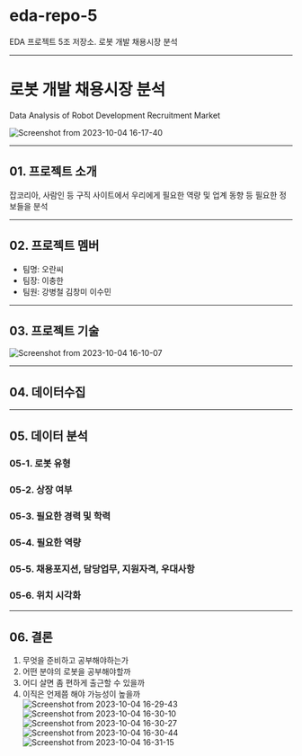 # eda-repo-5
EDA 프로젝트 5조 저장소. 로봇 개발 채용시장 분석

---
# 로봇 개발 채용시장 분석
Data Analysis of Robot Development Recruitment Market

![Screenshot from 2023-10-04 16-17-40](https://github.com/addinedu-amr-4th/eda-repo-5/assets/146153568/0d90d8cb-8252-46b8-af89-3a048c4e7e98)


---
## 01. 프로젝트 소개
잡코리아, 사람인 등 구직 사이트에서 우리에게 필요한 역량 및 업계 동향 등 필요한 정보들을 분석

---
## 02. 프로젝트 멤버
- 팀명: 오란씨
- 팀장: 이충한
- 팀원: 강병철 김창미 이수민

---
## 03. 프로젝트 기술
![Screenshot from 2023-10-04 16-10-07](https://github.com/addinedu-amr-4th/eda-repo-5/assets/141194237/3671598a-1cd0-447f-8583-e0e31232449c)

---
## 04. 데이터수집

---
## 05. 데이터 분석
### 05-1. 로봇 유형
### 05-2. 상장 여부
### 05-3. 필요한 경력 및 학력
### 05-4. 필요한 역량
### 05-5. 채용포지션, 담당업무, 지원자격, 우대사항
### 05-6. 위치 시각화

---
## 06. 결론
1. 무엇을 준비하고 공부해야하는가
2. 어떤 분야의 로봇을 공부해야할까
3. 어디 살면 좀 편하게 출근할 수 있을까
4. 이직은 언제쯤 해야 가능성이 높을까
![Screenshot from 2023-10-04 16-29-43](https://github.com/addinedu-amr-4th/eda-repo-5/assets/141194237/5b12ab89-2bef-4ed1-a44e-219c3c2fb12e)
![Screenshot from 2023-10-04 16-30-10](https://github.com/addinedu-amr-4th/eda-repo-5/assets/141194237/39444e8a-3603-4bf6-8298-335224d11186)
![Screenshot from 2023-10-04 16-30-27](https://github.com/addinedu-amr-4th/eda-repo-5/assets/141194237/71c42c73-564b-42bd-9e39-03b5e3dc9a18)
![Screenshot from 2023-10-04 16-30-44](https://github.com/addinedu-amr-4th/eda-repo-5/assets/141194237/bbed3681-7a52-4991-92cd-1329b567da94)
![Screenshot from 2023-10-04 16-31-15](https://github.com/addinedu-amr-4th/eda-repo-5/assets/141194237/2867ea77-23a3-4fb0-b600-0eeb9bc13bc9)

